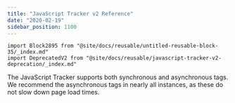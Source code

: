 ```yaml
---
title: "JavaScript Tracker v2 Reference"
date: "2020-02-19"
sidebar_position: 1100
---
```


```mdx-code-block
import Block2895 from "@site/docs/reusable/untitled-reusable-block-35/_index.md"
import DeprecatedV2 from "@site/docs/reusable/javascript-tracker-v2-deprecation/_index.md"
```

<Block2895/>

<DeprecatedV2/>

The JavaScript Tracker supports both synchronous and asynchronous tags. We recommend the asynchronous tags in nearly all instances, as these do not slow down page load times.
